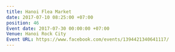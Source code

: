```yaml
---
title: Hanoi Flea Market
date: 2017-07-10 08:25:00 +07:00
position: 46
Event date: 2017-07-30 00:00:00 +07:00
Venue: Hanoi Rock City
Event URL: https://www.facebook.com/events/1394421340641117/
---
```


